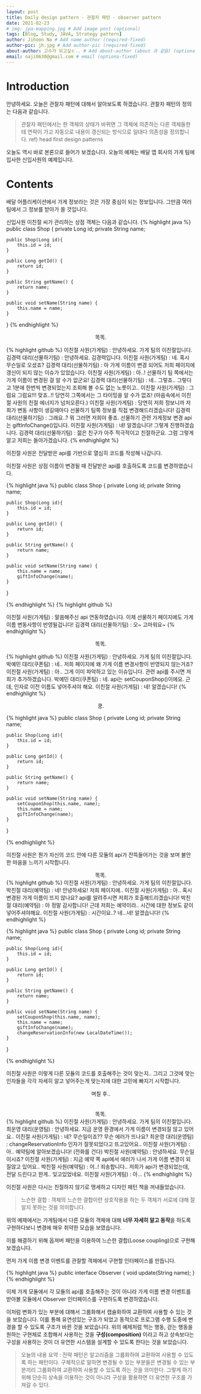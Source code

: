 ```yaml
---
layout: post
title: Daily design pattern - 관찰자 패턴 - observer pattern
date: 2021-02-23
# img: jpa-mapping.jpg # Add image post (optional)
tags: [Blog, Study, JAVA, Strategy pattern]
author: Jihoon Na # Add name author (required-fixed)
author-pic: jh.jpg # Add author-pic (required-fixed)
about-author: 고수가 되고싶ㄷ.. # Add about-author (about 과 같음) (optional-fixed)
email: naji0630@gmail.com # email (optiona-fixed)
---
```


# Introduction
안녕하세요. 오늘은 관찰자 패턴에 대해서 알아보도록 하겠습니다. 관찰자 패턴의 정의는 다음과 같습니다.
> 관찰자 패턴에서는 한 객체의 상태가 바뀌면 그 객체에 의존하는 다른 객체들한테 연락이 가고 자동으로 내용이 갱신되는 방식으로 일대다 의존성을 정의합니다. 
> ref) head first design patterns

오늘도 역시 바로 본론으로 들어가 보겠습니다. 오늘의 예제는 배달 앱 회사의 가게 팀에 입사한 신입사원의 예제입니다.

# Contents

배달 어플리케이션에서 가게 정보라는 것은 가장 중심이 되는 정보입니다. 그만큼 여러팀에서 그 정보를 받아가 쓸 것입니다.

신입사원 이친절 씨가 관리하는 상점 객체는 다음과 같습니다.
{% highlight java %}
public class Shop {
    private Long id;
    private String name;

    public Shop(Long id){
        this.id = id;
    }

    public Long getId() {
        return id;
    }

    public String getName() {
        return name;
    }
    
    public void setName(String name) {
        this.name = name;
    }
}
{% endhighlight %}

<center>똑똑.</center>

{% highlight github %}
 이친절 사원(가게팀) : 안녕하세요. 가게 팀의 이친절입니다.
 김경력 대리(선물하기팀) : 안녕하세요. 김경력입니다.
 이친절 사원(가게팀) : 네. 혹시 무슨일로 오셨죠?
 김경력 대리(선물하기팀) : 아 가게 이름이 변경 되어도 저희 페이지에 갱신이 되지 않는 이슈가 있었습니다.
 이친절 사원(가게팀) : 아..! 선물하기 팀 쪽에서는 가게 이름이 변경된 걸 알 수가 없군요!
 김경력 대리(선물하기팀) : 네.. 그렇죠.. 그렇다고 1분에 한번씩 변경되었는지 조회해 볼 수도 없는 노릇이고..
 이친절 사원(가게팀) : 그럼요 그럼요!!! 맞죠..!! 당연히 그쪽에서는 그 타이밍을 알 수가 없죠!
 (마음속에서 이친절 사원의 친절 에너지가 넘처오른다.)
 이친절 사원(가게팀) : 당연히 저희 정보니까 저희가 변동 사항이 생길때마다 선물하기 팀쪽 정보를 직접 변경해드리겠습니다!
 김경력 대리(선물하기팀) : 그래요..? 뭐 그러면 저희야 좋죠. 선물하기 관련 가게정보 변경 api는 giftInfoChange()입니다.
 이친절 사원(가게팀) : 네! 알겠습니다! 그렇게 진행하겠습니다.
 김경력 대리(선물하기팀) : 젊은 친구가 아주 적극적이고 친절하군요. 그럼 그렇게 알고 저희는 돌아가겠습니다.
{% endhighlight %}

이친절 사원은 전달받은 api를 기반으로 열심히 코드를 작성해 나갑니다.

이친절 사원은 상점 이름이 변경될 때 전달받은 api를 호출하도록 코드를 변경하였습니다.

{% highlight java %}
public class Shop {
    private Long id;
    private String name;

    public Shop(Long id){
        this.id = id;
    }

    public Long getId() {
        return id;
    }

    public String getName() {
        return name;
    }
    
    public void setName(String name) {
        this.name = name;
        giftInfoChange(name);
    }
}

{% endhighlight %}
{% highlight github %}

이친절 사원(가게팀) : 말씀해주신 api 연동하였습니다. 이제 선물하기 페이지에도 가게 이름 변동사항이 반영될겁니다!
김경력 대리(선물하기팀) : 오~ 고마워요~
{% endhighlight %}

<center>똑똑.</center>

{% highlight github %}
이친절 사원(가게팀) : 안녕하세요. 가게 팀의 이친절입니다.
박예민 대리(쿠폰팀) : 네.. 저희 페이지에 왜 가게 이름 변경사항이 반영되지 않는거죠?
이친절 사원(가게팀) : 아.. 그게 이미 파악하고 있는 이슈입니다. 관련 api를 주시면 저희가 추가하겠습니다.
박예민 대리(쿠폰팀) : 네. api는 setCouponShop()이에요. 근데, 인자로 이전 이름도 넣어주셔야 해요.
이친절 사원(가게팀) : 네! 알겠습니다!
{% endhighlight %}

<center>쿵.</center> 


{% highlight java %}
public class Shop {
    private Long id;
    private String name;

    public Shop(Long id){
        this.id = id;
    }

    public Long getId() {
        return id;
    }

    public String getName() {
        return name;
    }
    
    public void setName(String name) {
        setCouponShop(this.name, name);
        this.name = name;
        giftInfoChange(name);
    }
}

{% endhighlight %}

이친절 사원은 뭔가 자신의 코드 안에 다른 모듈의 api가 잔뜩들어가는 것을 보며 불안한 마음을 느끼기 시작합니다.

<center>똑똑.</center>
{% highlight github %}
이친절 사원(가게팀) : 안녕하세요. 가게 팀의 이친절입니다.
박친절 대리(예약팀) : 네! 안녕하세요! 저희 페이지에.. 
이친절 사원(가게팀) : 아.. 혹시 변경된 가게 이름이 뜨지 않나요? api를 알려주시면 저희가 호출해드리겠습니다!
박친절 대리(예약팀) : 아 정말 감사합니다! 근데 저희는 예약이라.. 시간에 대한 정보도 같이 넣어주셔야해요.
이친절 사원(가게팀) : 시간이요..? 네...네! 알겠습니다!
{% endhighlight %}

{% highlight java %}
public class Shop {
    private Long id;
    private String name;

    public Shop(Long id){
        this.id = id;
    }

    public Long getId() {
        return id;
    }

    public String getName() {
        return name;
    }
    
    public void setName(String name) {
        setCouponShop(this.name, name);
        this.name = name;
        giftInfoChange(name);
        changeReservationInfo(new LocalDateTime());
    }
}

{% endhighlight %}

이친절 사원은 이렇게 다른 모듈의 코드를 호출해주는 것이 맞는지.. 그리고 그것에 맞는 인자들을 각각 자세히 알고 넣어주는게 맞는지에 대한 고민에 빠지기 시작합니다.
<br>
<center>며칠 후..</center>

<br>
<br>
<center>똑똑.</center>
{% highlight github %}
이친절 사원(가게팀) : 안녕하세요. 가게 팀의 이친절입니다.
최운영 대리(운영팀) : 안녕하세요. 지금 운영 환경에서 가게 이름이 변경되질 않고 있어요..
이친절 사원(가게팀) : 네? 무슨일이죠?? 무슨 에러가 뜨나요? 
최운영 대리(운영팀) : changeReservationInfo 인자가 잘못되었다고 뜨고있어요.. 
이친절 사원(가게팀) : 아.. 예약팀에 알아보겠습니다! (전화를 건다) 
박친절 사원(예약팀) : 안녕하세요. 무슨일이시죠? 
이친절 사원(가게팀) : 지금 예약 쪽 api에서 에러가 나서 가게 이름 변경이 되질않고 있어요.. 
박친절 사원(예약팀) : 어..! 죄송합니다.. 저희가 api가 변경되었는데, 전달 드린다고 한게.. 잊고있었네요. 
이친절 사원(가게팀) : 아...
{% endhighlight %}

이친절 사원은 다시는 친절하지 않기로 맹세하고 디자인 패턴 책을 꺼내들었습니다.

> 느슨한 결합 : 객체의 느슨한 결합이란 상호작용을 하는 두 객체가 서로에 대해 잘 알지 못하는 것을 의미합니다.

위의 예제에서는 가게팀에서 다른 모듈의 객체에 대해 **너무 자세히 알고 동작**을 하도록 구현하다보니 변경에 매우 취약한 모습을 보였습니다.

이를 해결하기 위해 옵져버 패턴을 이용하여 느슨한 결합(Loose coupling)으로 구현해보겠습니다.

먼저 가게 이름 변경 이벤트를 관찰할 객체에서 구현할 인터페이스를 만듭니다.

{% highlight java %}
public interface Observer {
    void update(String name);
}
{% endhighlight %}

이제 가게 모듈에서 각 모듈의 api를 호출해주는 것이 아니라 가게 이름 변경 이벤트를 받아볼 모듈에서
Observer 인터페이스를 구현하도록 변경하였습니다.

이처럼 변화가 있는 부분에 대해서 그룹화해서 캡슐화하여 교환하여 사용할 수 있는 것을 보았습니다.
이를 통해 유연성있는 구조가 되었고 동적으로 프로그램 수행 도중에 변경을 할 수 있도록 구조가 바뀐 것을 보았습니다. 위의 예제처럼 먹는 행동, 걷는 행동을
원하는 구현체로 조합해서 사용하는 것을 **구성(composition)** 이라고 하고 상속보다는 구성을 사용하는 것이 더 
유연한 시스템을 설계할 수 있도록 한다는 것을 보았습니다.

>오늘의 내용 요약 : 전략 패턴은 알고리즘을 그룹화하여 교환하여 사용할 수 있도록 하는 패턴이다.
> 구체적으로 말하면 변경될 수 있는 부분들은 변경될 수 있는 부분끼리 그룹화하여 교환하여 사용할 수 있도록 하는 것을 의미한다.
> 그렇게 하기위해 단순히 상속을 이용하는 것이 아니라 구성을 활용하면 더 유연한 구조를 가져갈 수 있다.
